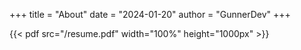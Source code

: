 +++
title = "About"
date = "2024-01-20"
author = "GunnerDev"
+++

{{< pdf src="/resume.pdf" width="100%" height="1000px" >}}

